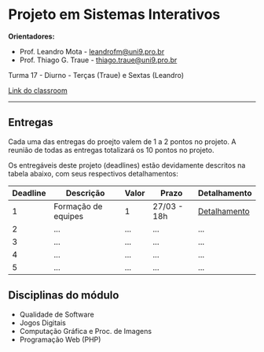 # Projeto em Sistemas Interativos

**Orientadores:**

- Prof. Leandro Mota - leandrofm@uni9.pro.br
- Prof. Thiago G. Traue - thiago.traue@uni9.pro.br

Turma 17 - Diurno - Terças (Traue) e Sextas (Leandro)

[Link do classroom](https://classroom.google.com/c/NTkzODc1MjgyMTEw?cjc=rlha6hk)

***

## Entregas

Cada uma das entregas do proejto valem de 1 a 2 pontos no projeto. A reunião de todas as entregas totalizará os 10 pontos no projeto.

Os entregáveis deste projeto (deadlines) estão devidamente descritos na tabela abaixo, com seus respectivos detalhamentos:

| Deadline | Descrição           | Valor | Prazo       | Detalhamento |
|----------|---------------------|-------|-------------|--------------|
| 1        | Formação de equipes | 1     | 27/03 - 18h | [Detalhamento]() |
| 2        | ...                 | ...   | ...         | ...          |
| 3        | ...                 | ...   | ...         | ...          |
| 4        | ...                 | ...   | ...         | ...          |
| 5        | ...                 | ...   | ...         | ...          |

## Disciplinas do módulo

- Qualidade de Software
- Jogos Digitais
- Computação Gráfica e Proc. de Imagens
- Programação Web (PHP)
